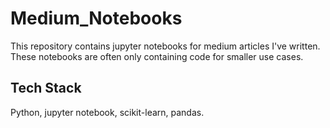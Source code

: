 # Medium_Notebooks
This repository contains jupyter notebooks for medium articles I've written. These notebooks are often only containing code for smaller use cases. 

## Tech Stack
Python, jupyter notebook, scikit-learn, pandas.

